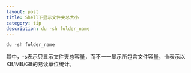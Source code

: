 ```yaml
---
layout: post
title: Shell下显示文件夹总大小
category: tip
description: du -sh folder_name
---
```


    du -sh folder_name

其中，-s表示只显示文件夹总容量，而不一一显示所包含文件容量，-h表示以KB/MB/GB的易读单位统计。